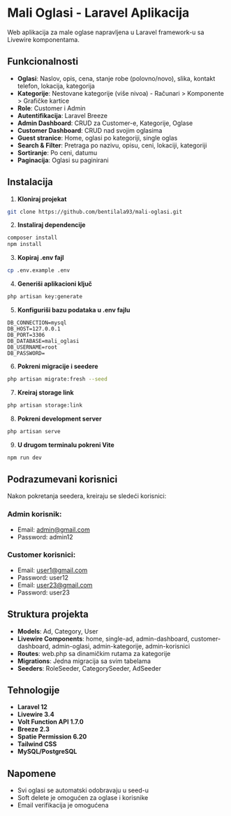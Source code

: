 # Mali Oglasi - Laravel Aplikacija

Web aplikacija za male oglase napravljena u Laravel framework-u sa Livewire komponentama.

## Funkcionalnosti

- **Oglasi**: Naslov, opis, cena, stanje robe (polovno/novo), slika, kontakt telefon, lokacija, kategorija
- **Kategorije**: Nestovane kategorije (više nivoa) - Računari > Komponente > Grafičke kartice
- **Role**: Customer i Admin
- **Autentifikacija**: Laravel Breeze
- **Admin Dashboard**: CRUD za Customer-e, Kategorije, Oglase
- **Customer Dashboard**: CRUD nad svojim oglasima
- **Guest stranice**: Home, oglasi po kategoriji, single oglas
- **Search & Filter**: Pretraga po nazivu, opisu, ceni, lokaciji, kategoriji
- **Sortiranje**: Po ceni, datumu
- **Paginacija**: Oglasi su paginirani

## Instalacija

1. **Kloniraj projekat**
```bash
git clone https://github.com/bentilala93/mali-oglasi.git
```

2. **Instaliraj dependencije**
```bash
composer install
npm install
```

3. **Kopiraj .env fajl**
```bash
cp .env.example .env
```

4. **Generiši aplikacioni ključ**
```bash
php artisan key:generate
```

5. **Konfiguriši bazu podataka u .env fajlu**
```env
DB_CONNECTION=mysql
DB_HOST=127.0.0.1
DB_PORT=3306
DB_DATABASE=mali_oglasi
DB_USERNAME=root
DB_PASSWORD=
```

6. **Pokreni migracije i seedere**
```bash
php artisan migrate:fresh --seed
```

7. **Kreiraj storage link**
```bash
php artisan storage:link
```

8. **Pokreni development server**
```bash
php artisan serve
```

9. **U drugom terminalu pokreni Vite**
```bash
npm run dev
```

## Podrazumevani korisnici

Nakon pokretanja seedera, kreiraju se sledeći korisnici:

### Admin korisnik:
- Email: admin@gmail.com
- Password: admin12

### Customer korisnici:
- Email: user1@gmail.com
- Password: user12
- Email: user23@gmail.com
- Password: user23

## Struktura projekta

- **Models**: Ad, Category, User
- **Livewire Components**: home, single-ad, admin-dashboard, customer-dashboard, admin-oglasi, admin-kategorije, admin-korisnici
- **Routes**: web.php sa dinamičkim rutama za kategorije
- **Migrations**: Jedna migracija sa svim tabelama
- **Seeders**: RoleSeeder, CategorySeeder, AdSeeder

## Tehnologije

- **Laravel 12**
- **Livewire 3.4**
- **Volt Function API 1.7.0**
- **Breeze 2.3**
- **Spatie Permission 6.20**
- **Tailwind CSS**
- **MySQL/PostgreSQL**

## Napomene

- Svi oglasi se automatski odobravaju u seed-u
- Soft delete je omogućen za oglase i korisnike
- Email verifikacija je omogućena